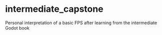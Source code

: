 # intermediate_capstone
Personal interpretation of a basic FPS after learning from the intermediate Godot book
